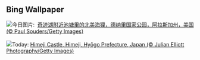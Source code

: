 ## Bing Wallpaper
![](https://www.bing.com/th?id=OHR.BeaverDenali_ZH-CN8736013851_UHD.jpg&w=1000)今日图片: &nbsp;[奇迹湖附近池塘里的北美海狸，德纳里国家公园，阿拉斯加州，美国 (© Paul Souders/Getty Images)](https://www.bing.com/th?id=OHR.BeaverDenali_ZH-CN8736013851_UHD.jpg)
<br><br/>
![](https://www.bing.com/th?id=OHR.JapanHimeji_EN-US1768279571_UHD.jpg&w=1000)Today: [Himeji Castle, Himeji, Hyōgo Prefecture, Japan (© Julian Elliott Photography/Getty Images)](https://www.bing.com/th?id=OHR.JapanHimeji_EN-US1768279571_UHD.jpg)
<br><br/>
